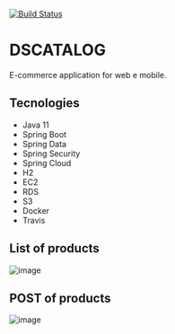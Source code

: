 [![Build Status](https://travis-ci.com/roschel/dscatalog-bootcamp-backend.svg?branch=main)](https://travis-ci.com/roschel/dscatalog-bootcamp-backend)

# DSCATALOG

E-commerce application for web e mobile.

## Tecnologies
- Java 11
- Spring Boot
- Spring Data
- Spring Security
- Spring Cloud
- H2
- EC2
- RDS
- S3
- Docker
- Travis

## List of products
![image](https://user-images.githubusercontent.com/52433168/108014494-c56aae00-6fec-11eb-944a-2336b1d1afdd.png)

## POST of products
![image](https://user-images.githubusercontent.com/52433168/108014795-6ce7e080-6fed-11eb-97f4-1740a7c3c80d.png)
